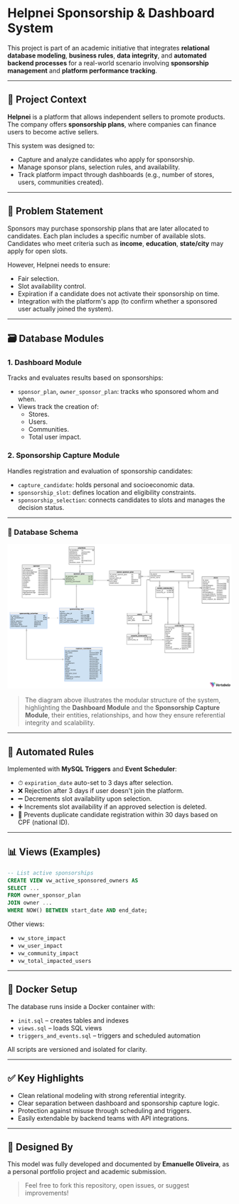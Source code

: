 # Helpnei Sponsorship & Dashboard System

This project is part of an academic initiative that integrates **relational database modeling**, **business rules**, **data integrity**, and **automated backend processes** for a real-world scenario involving **sponsorship management** and **platform performance tracking**.

---

## 🧩 Project Context

**Helpnei** is a platform that allows independent sellers to promote products. The company offers **sponsorship plans**, where companies can finance users to become active sellers.

This system was designed to:

- Capture and analyze candidates who apply for sponsorship.
- Manage sponsor plans, selection rules, and availability.
- Track platform impact through dashboards (e.g., number of stores, users, communities created).

---

## 🧠 Problem Statement

Sponsors may purchase sponsorship plans that are later allocated to candidates. Each plan includes a specific number of available slots. Candidates who meet criteria such as **income**, **education**, **state/city** may apply for open slots.

However, Helpnei needs to ensure:

- Fair selection.
- Slot availability control.
- Expiration if a candidate does not activate their sponsorship on time.
- Integration with the platform's app (to confirm whether a sponsored user actually joined the system).

---

## 🗃️ Database Modules

### 1. **Dashboard Module**
Tracks and evaluates results based on sponsorships:

- `sponsor_plan`, `owner_sponsor_plan`: tracks who sponsored whom and when.
- Views track the creation of:
  - Stores.
  - Users.
  - Communities.
  - Total user impact.

### 2. **Sponsorship Capture Module**
Handles registration and evaluation of sponsorship candidates:

- `capture_candidate`: holds personal and socioeconomic data.
- `sponsorship_slot`: defines location and eligibility constraints.
- `sponsorship_selection`: connects candidates to slots and manages the decision status.

---

### 📐 Database Schema

[<img src="./assets/helpnei_database_schema.png" alt="Helpnei Database Schema" title="Click to view full-size schema" width="700"/>](./assets/helpnei_database_schema.png)

> The diagram above illustrates the modular structure of the system, highlighting the **Dashboard Module** and the **Sponsorship Capture Module**, their entities, relationships, and how they ensure referential integrity and scalability.

---

## 🔄 Automated Rules

Implemented with **MySQL Triggers** and **Event Scheduler**:

- ⏱ `expiration_date` auto-set to 3 days after selection.
- ❌ Rejection after 3 days if user doesn't join the platform.
- ➖ Decrements slot availability upon selection.
- ➕ Increments slot availability if an approved selection is deleted.
- 🚫 Prevents duplicate candidate registration within 30 days based on CPF (national ID).

---

## 📊 Views (Examples)

```sql
-- List active sponsorships
CREATE VIEW vw_active_sponsored_owners AS
SELECT ...
FROM owner_sponsor_plan
JOIN owner ...
WHERE NOW() BETWEEN start_date AND end_date;
```

Other views:
- `vw_store_impact`
- `vw_user_impact`
- `vw_community_impact`
- `vw_total_impacted_users`

---

## 🐳 Docker Setup

The database runs inside a Docker container with:
- `init.sql` – creates tables and indexes
- `views.sql` – loads SQL views
- `triggers_and_events.sql` – triggers and scheduled automation

All scripts are versioned and isolated for clarity.

---

## ✅ Key Highlights

- Clean relational modeling with strong referential integrity.
- Clear separation between dashboard and sponsorship capture logic.
- Protection against misuse through scheduling and triggers.
- Easily extendable by backend teams with API integrations.

---

## 🧠 Designed By

This model was fully developed and documented by **Emanuelle Oliveira**, as a personal portfolio project and academic submission.

> Feel free to fork this repository, open issues, or suggest improvements!
